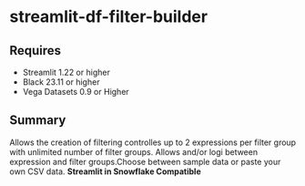 # streamlit-df-filter-builder

## Requires
- Streamlit 1.22 or higher
- Black 23.11 or higher
- Vega Datasets 0.9 or Higher

## Summary
Allows the creation of filtering controlles up to 2 expressions per filter group with unlimited number of filter groups.  Allows and/or logi between expression and filter groups.Choose between sample data or paste your own CSV data. **Streamlit in Snowflake Compatible**